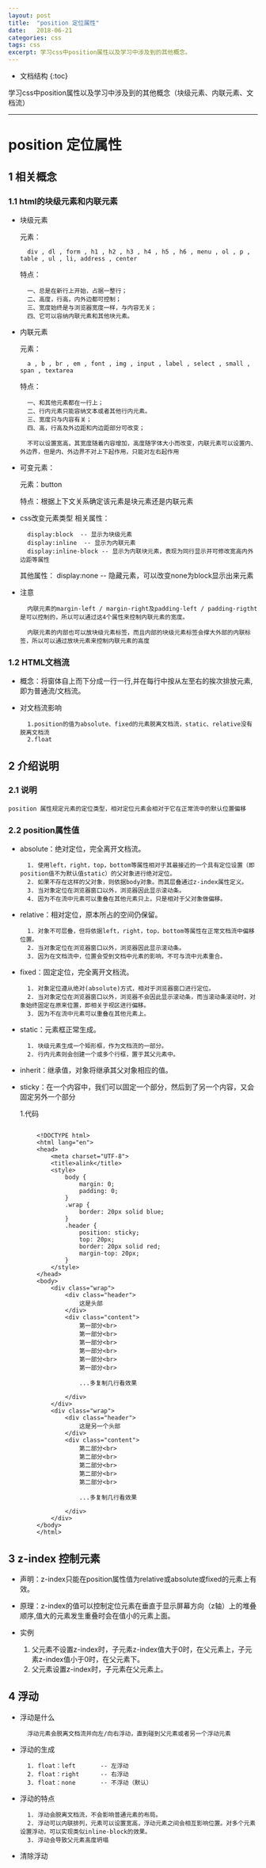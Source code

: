 ```yaml
---
layout: post
title:  "position 定位属性"
date:   2018-06-21
categories: css
tags: css
excerpt: 学习css中position属性以及学习中涉及到的其他概念。
---
```


* 文档结构
{:toc}

学习css中position属性以及学习中涉及到的其他概念（块级元素、内联元素、文档流）

---

# position 定位属性

## 	1 相关概念

### 1.1 html的块级元素和内联元素

- 块级元素

	元素：

		div , dl , form , h1 , h2 , h3 , h4 , h5 , h6 , menu , ol , p , table , ul , li, address , center

	特点：

		一、总是在新行上开始，占据一整行；
		二、高度，行高，内外边都可控制；
		三、宽度始终是与浏览器宽度一样，与内容无关；
		四、它可以容纳内联元素和其他块元素。

- 内联元素

	元素：

		a , b , br , em , font , img , input , label , select , small , span , textarea 

	特点：

		一、和其他元素都在一行上；
		二、行内元素只能容纳文本或者其他行内元素。
		三、宽度只与内容有关；
		四、高，行高及外边距和内边距部分可改变；

		不可以设置宽高，其宽度随着内容增加，高度随字体大小而改变，内联元素可以设置内、外边界，但是内、外边界不对上下起作用，只能对左右起作用

- 可变元素：

	元素：button

	特点：根据上下文关系确定该元素是块元素还是内联元素

- css改变元素类型
	相关属性：

		display:block  -- 显示为块级元素
		display:inline  -- 显示为内联元素
		display:inline-block -- 显示为内联块元素，表现为同行显示并可修改宽高内外边距等属性

	其他属性：
		display:none  -- 隐藏元素，可以改变none为block显示出来元素

- 注意

		内联元素的margin-left / margin-right及padding-left / padding-rigtht是可以控制的，所以可以通过这4个属性来控制内联元素的宽度。

		内联元素的内部也可以放块级元素标签，而且内部的块级元素标签会撑大外部的内联标签，所以可以通过放块元素来控制内联元素的高度
		
### 1.2 HTML文档流

- 概念：将窗体自上而下分成一行一行,并在每行中按从左至右的挨次排放元素,即为普通流/文档流。

- 对文档流影响

		1.position的值为absolute、fixed的元素脱离文档流，static、relative没有脱离文档流
		2.float
		

##  2 介绍说明

### 2.1 说明
	position 属性规定元素的定位类型，相对定位元素会相对于它在正常流中的默认位置偏移

### 2.2 position属性值

- absolute：绝对定位，完全离开文档流。

		1. 使用left，right，top，bottom等属性相对于其最接近的一个具有定位设置（即position值不为默认值static）的父对象进行绝对定位。
		2. 如果不存在这样的父对象，则依据body对象。而其层叠通过z-index属性定义。
		3. 当对象定位在浏览器窗口以外，浏览器因此显示滚动条。
		4. 因为不在流中元素可以重叠在其他元素只上，只是相对于父对象做偏移。

- relative：相对定位，原本所占的空间仍保留。

		1. 对象不可层叠，但将依据left，right，top，bottom等属性在正常文档流中偏移位置。
		2. 当对象定位在浏览器窗口以外，浏览器因此显示滚动条。
		3. 因为在文档流中，位置会受到文档中元素的影响，不可与流中元素重合。

- fixed：固定定位，完全离开文档流。

		1. 对象定位遵从绝对(absolute)方式，相对于浏览器窗口进行定位。
		2. 当对象定位在浏览器窗口以外，浏览器不会因此显示滚动条，而当滚动条滚动时，对象始终固定在原来位置，即相关于视区进行偏移。
		3. 因为不在流中元素可以重叠在其他元素上。

- static：元素框正常生成。

		1. 块级元素生成一个矩形框，作为文档流的一部分。
		2. 行内元素则会创建一个或多个行框，置于其父元素中。

- inherit：继承值，对象将继承其父对象相应的值。

- sticky：在一个内容中，我们可以固定一个部分，然后到了另一个内容，又会固定另外一个部分

	1.代码

```

		<!DOCTYPE html>
		<html lang="en">
		<head>
		    <meta charset="UTF-8">
		    <title>alink</title>
		    <style>
		        body {
		            margin: 0;
		            padding: 0;
		        }
		        .wrap {
		            border: 20px solid blue;
		        }
		        .header {
		            position: sticky;
		            top: 20px;
		            border: 20px solid red;
		            margin-top: 20px;
		        }
		    </style>
		</head>
		<body>
		    <div class="wrap">
		        <div class="header">
		            这是头部
		        </div>
		        <div class="content">
		            第一部分<br>
		            第一部分<br>
		            第一部分<br>
		            第一部分<br>
		            第一部分<br>
		            第一部分<br>
					
					...多复制几行看效果
					
		        </div>
		    </div>
		    <div class="wrap">
		        <div class="header">
		            这是另一个头部
		        </div>
		        <div class="content">
		            第二部分<br>
		            第二部分<br>
		            第二部分<br>
		            第二部分<br>
		            第二部分<br>

					...多复制几行看效果
					
		        </div>
		    </div>
		</body>
		</html>

```

## 3 z-index 控制元素

- 声明：z-index只能在position属性值为relative或absolute或fixed的元素上有效。
- 原理：z-index的值可以控制定位元素在垂直于显示屏幕方向（z轴）上的堆叠顺序,值大的元素发生重叠时会在值小的元素上面。
- 实例

	1. 父元素不设置z-index时，子元素z-index值大于0时，在父元素上，子元素z-index值小于0时，在父元素下。
	2. 父元素设置z-index时，子元素在父元素上。

## 4 浮动

- 浮动是什么

		浮动元素会脱离文档流并向左/向右浮动，直到碰到父元素或者另一个浮动元素

- 浮动的生成

		1. float：left		-- 左浮动
		2. float：right		-- 右浮动
		3. float：none 		-- 不浮动（默认）

- 浮动的特点

		1. 浮动会脱离文档流，不会影响普通元素的布局。
		2. 浮动可以内联排列，元素可以设置宽高，浮动元素之间会相互影响位置。对多个元素设置浮动，可以实现类似inline-block的效果。
		3. 浮动会导致父元素高度坍塌

- 清除浮动
